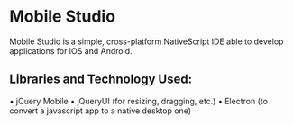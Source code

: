 # Mobile Studio
Mobile Studio is a simple, cross-platform NativeScript IDE able to develop applications for iOS and Android.

## Libraries and Technology Used:
• jQuery Mobile
• jQueryUI (for resizing, dragging, etc.)
• Electron (to convert a javascript app to a native desktop one)
